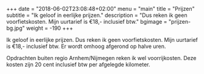 +++
date = "2018-06-02T23:08:48+02:00"
menu = "main"
title = "Prijzen"
subtitle = "Ik geloof in eerlijke prijzen."
description = "Dus reken ik geen voorfietskosten. Mijn uurtarief is €18,- inclusief btw."
bgimage = "prijzen-bg.jpg"
weight = -190
+++

Ik geloof in eerlijke prijzen. Dus reken ik geen voorfietskosten. Mijn uurtarief is €18,- inclusief btw. Er wordt omhoog afgerond op halve uren.

Opdrachten buiten regio Arnhem/Nijmegen reken ik wel voorrijkosten. Deze kosten zijn 20 cent inclusief btw per afgelegde kilometer.